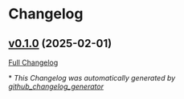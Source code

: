 # Changelog

## [v0.1.0](https://github.com/Rasic2/toolsy/tree/v0.1.0) (2025-02-01)

[Full Changelog](https://github.com/Rasic2/toolsy/compare/93b8f3b30264294761cf565b4d235f7197fc9162...v0.1.0)



\* *This Changelog was automatically generated by [github_changelog_generator](https://github.com/github-changelog-generator/github-changelog-generator)*
